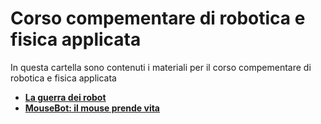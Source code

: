 # Corso compementare di robotica e fisica applicata

In questa cartella sono contenuti i materiali per il corso compementare di robotica e fisica applicata

* **[La guerra dei robot](robot-battle)** 
* **[MouseBot: il mouse prende vita](mousebot)**
